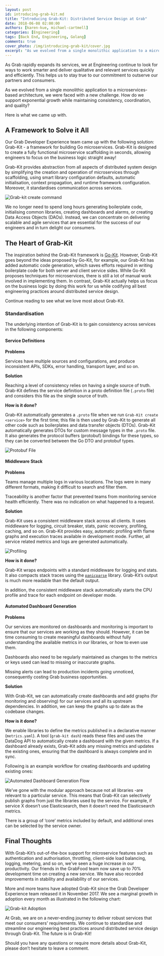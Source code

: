 ```yaml
---
layout: post
id: introducing-grab-kit.md
title: "Introducing Grab-Kit: Distributed Service Design at Grab"
date: 2018-06-08 02:00:00
authors: [karen-kue, michael-cartmell]
categories: [Engineering]
tags: [Back End, Engineering, Golang]
comments: true
cover_photo: /img/introducing-grab-kit/cover.jpg
excerpt: "As we evolved from a single monolithic application to a microservices-based architecture, we were faced with a new challenge. How do we support exponential growth while maintaining consistency, coordination, and quality?"
---
```


As Grab rapidly expands its services, we at Engineering continue to look for ways to work smarter and deliver qualitative and relevant services quickly and efficiently. This helps us to stay true to our commitment to outserve our partners and consumers.

As we evolved from a single monolithic application to a microservices-based architecture, we were faced with a new challenge. How do we support exponential growth while maintaining consistency, coordination, and quality?

Here is what we came up with.

## A Framework to Solve it All

Our Grab Developer Experience team came up with the following solution: Grab-Kit - a framework for building Go microservices. Grab-Kit is designed to create a fully functional microservice scaffolding in seconds, allowing engineers to focus on the business logic straight away!

Grab-Kit provides abstraction from all aspects of distributed system design by simplifying the creation and operation of microservices through scaffolding, using smart library configuration defaults, automatic initialisation, context propagation, and runtime framework configuration. Moreover, it standardises communication across services.

![Grab-kit create command](/img/introducing-grab-kit/grab-kit_create.png)

We no longer need to spend long hours generating boilerplate code, initialising common libraries, creating dashboards and alarms, or creating Data Access Objects (DAOs). Instead, we can concentrate on delivering scalable and agile services that are essential for the success of our engineers and in turn delight our consumers.

## The Heart of Grab-Kit

The inspiration behind the Grab-Kit framework is [Go-Kit](https://gokit.io/). However, Grab-Kit goes beyond the ideas proposed by Go-Kit, for example, our Grab-Kit has added automatic code generation, which saves efforts required in writing boilerplate code for both server and client service sides. While Go-Kit proposes techniques for microservices, there is still a lot of manual work involved in implementing them. In contrast, Grab-Kit actually helps us focus on the business logic by doing this work for us while codifying all best engineering practices around distributed service design.

Continue reading to see what we love most about Grab-Kit.

### Standardisation

The underlying intention of Grab-Kit is to gain consistency across services in the following components:

#### Service Definitions

**Problems**

Services have multiple sources and configurations, and produce inconsistent APIs, SDKs, error handling, transport layer, and so on.

**Solution**

Reaching a level of consistency relies on having a single source of truth. Grab-Kit defines the service definition in a proto definition file (``.proto`` file) and considers this file as the single source of truth.

**How is it done?**

Grab-Kit automatically generates a ``.proto`` file when we run `Grab-Kit create <service>` for the first time; this file is then used by Grab-Kit to generate all other code such as boilerplates and data transfer objects (DTOs). Grab-Kit automatically generates DTOs for custom message types in the ``.proto`` file. It also generates the protocol buffers (protobuf) bindings for these types, so they can be converted between the Go DTO and protobuf types.

![Protobuf File](/img/introducing-grab-kit/proto_file.png)

#### Middleware Stack

**Problems**

Teams manage multiple logs in various locations. The logs were in many different formats, making it difficult to search and filter them.

Traceability is another factor that prevented teams from monitoring service health efficiently. There was no indication on what happened to a request.

**Solution**

Grab-Kit uses a consistent middleware stack across all clients. It uses middleware for logging, circuit breaker, stats, panic recovery, profiling, caching, and so on.
Grab-Kit provides easy, automatic profiling with flame graphs and execution traces available in development mode. Further, all service related metrics and logs are generated automatically.

![Profiling](/img/introducing-grab-kit/profiling.png)

**How is it done?**

Grab-Kit wraps endpoints with a standard middleware for logging and stats. It also compacts stack traces using the [`panicparse`](https://github.com/maruel/panicparse) library. Grab-Kit’s output is much more readable than the default output.

In addition, the consistent middleware stack automatically starts the CPU profile and trace for each endpoint on developer mode.

#### Automated Dashboard Generation

**Problems**

Our services are monitored on dashboards and monitoring is important to ensure that our services are working as they should. However, it can be time consuming to create meaningful dashboards without fully understanding the available metrics in our libraries, or how to even use them.

Dashboards also need to be regularly maintained as changes to the metrics or keys used can lead to missing or inaccurate graphs.

Missing alerts can lead to production incidents going unnoticed, consequently costing Grab business opportunities.

**Solution**

With Grab-Kit, we can automatically create dashboards and add graphs (for monitoring and observing) for our services and all its upstream dependencies. In addition, we can keep the graphs up to date as the codebase changes.

**How is it done?**

We enable libraries to define the metrics published in a declarative manner (`metrics.yaml`). A tool (`grab-kit dash`) reads these files and uses the DataDog API to automatically create a dashboard with the given metrics. If a dashboard already exists, Grab-Kit adds any missing metrics and updates the existing ones, ensuring that the dashboard is always complete and in sync.

Following is an example workflow for creating dashboards and updating existing ones:

![Automated Dashboard Generation Flow](/img/introducing-grab-kit/dashboard_flow.png)

We’ve gone with the modular approach because not all libraries -are relevant to a particular service. This means that Grab-Kit can selectively publish graphs from just the libraries used by the service. For example, if service X doesn’t use Elasticsearch, then it doesn’t need the Elasticsearch metrics.

There is a group of ‘core’ metrics included by default, and additional ones can be selected by the service owner.

## Final Thoughts

With Grab-Kit’s out-of-the-box support for microservice features such as authentication and authorisation, throttling, client-side load balancing, logging, metering, and so on, we’ve seen a huge increase in our productivity. Our friends in the GrabFood team now save up to 70% development time on creating a new service. We have also recorded improvements in stability and availability of our services.

More and more teams have adopted Grab-Kit since the Grab Developer Experience team released it in November 2017. We see a marginal growth in adoption every month as illustrated in the following chart:

![Grab-kit Adoption](/img/introducing-grab-kit/adoption_chart.png)

At Grab, we are on a never-ending journey to deliver robust services that meet our consumers' requirements. We continue to standardise and streamline our engineering best practices around distributed service design through Grab-Kit. The future is in Grab-Kit!

Should you have any questions or require more details about Grab-Kit, please don’t hesitate to leave a comment.
